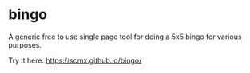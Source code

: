 # bingo

A generic free to use single page tool for doing a 5x5 bingo for various purposes.

Try it here: https://scmx.github.io/bingo/
